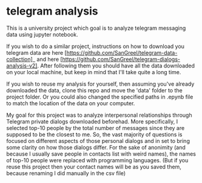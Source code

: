 # telegram analysis

This is a university project which goal is to analyze telegram messaging data using jupyter notebook.

If you wish to do a similar project, instructions on how to download you telegram data are here [https://github.com/SanGreel/telegram-data-collection]  and here [https://github.com/SanGreel/telegram-dialogs-analysis-v2].
After following them you should have all the data downloaded on your local machine, but keep in mind that I'll take quite a long time.

If you wish to reuse my analysis for yourself, then assuming you've already downloaded the data, clone this repo and move the 'data' folder to the project folder. 
Or you could also changed the specified paths in .epynb file to match the location of the data on your computer. 

My goal for this project was to analyze interpersonal relatiоnships through Telegram private dialogs downloaded beforehad. More specifically, 
I selected top-10 people by the total number of messages since they are supposed to be the closest to me. So, the vast majority of questions is focused on
 different aspects of those personal dialogs and in set to bring some clarity on how those dialogs differ.
For the sake of anonimity (and because I usually save people in contacts list with weird names), the names of top-10 people were replaced with programming languages. 
(But if you reuse this project then your contact names will be as you saved them, because renaming I did manually in the csv file)